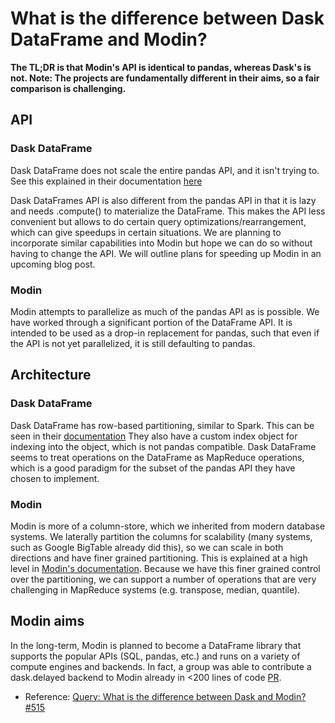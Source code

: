 # What is the difference between Dask DataFrame and Modin?

**The TL;DR is that Modin's API is identical to pandas, whereas Dask's is not. Note: The projects are fundamentally different in their aims, so a fair comparison is challenging.**

## API

### Dask DataFrame

Dask DataFrame does not scale the entire pandas API, and it isn't trying to. See this explained in their documentation [here](http://docs.dask.org/en/latest/dataframe.html#common-uses-and-anti-uses)

Dask DataFrames API is also different from the pandas API in that it is lazy and needs .compute() to materialize the DataFrame. This makes the API less convenient but allows to do certain query optimizations/rearrangement, which can give speedups in certain situations. We are planning to incorporate similar capabilities into Modin but hope we can do so without having to change the API. We will outline plans for speeding up Modin in an upcoming blog post.

### Modin

Modin attempts to parallelize as much of the pandas API as is possible. We have worked through a significant portion of the DataFrame API. It is intended to be used as a drop-in replacement for pandas, such that even if the API is not yet parallelized, it is still defaulting to pandas.

## Architecture

### Dask DataFrame

Dask DataFrame has row-based partitioning, similar to Spark. This can be seen in their [documentation](http://docs.dask.org/en/latest/dataframe.html#design.) They also have a custom index object for indexing into the object, which is not pandas compatible. Dask DataFrame seems to treat operations on the DataFrame as MapReduce operations, which is a good paradigm for the subset of the pandas API they have chosen to implement.

### Modin

Modin is more of a column-store, which we inherited from modern database systems. We laterally partition the columns for scalability (many systems, such as Google BigTable already did this), so we can scale in both directions and have finer grained partitioning. This is explained at a high level in [Modin's documentation](https://modin.readthedocs.io/en/latest/architecture.html). Because we have this finer grained control over the partitioning, we can support a number of operations that are very challenging in MapReduce systems (e.g. transpose, median, quantile).

## Modin aims

In the long-term, Modin is planned to become a DataFrame library that supports the popular APIs (SQL, pandas, etc.) and runs on a variety of compute engines and backends. In fact, a group was able to contribute a dask.delayed backend to Modin already in <200 lines of code [PR](https://github.com/modin-project/modin/pull/281).


- Reference: [Query: What is the difference between Dask and Modin? #515](https://github.com/modin-project/modin/issues/515) 